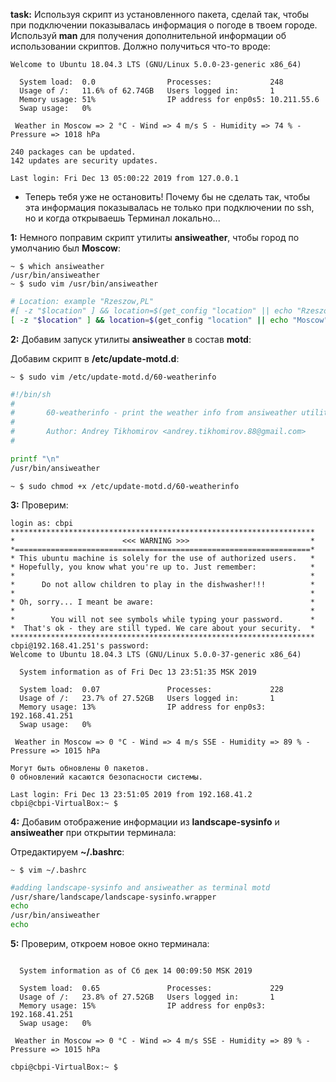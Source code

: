 **task:**
Используя скрипт из установленного пакета, сделай так, чтобы при подключении показывалась информация о погоде в твоем городе. Используй **man** для получения дополнительной информации об использовании скриптов. Должно получиться что-то вроде:

```
Welcome to Ubuntu 18.04.3 LTS (GNU/Linux 5.0.0-23-generic x86_64)

  System load:  0.0                Processes:             248
  Usage of /:   11.6% of 62.74GB   Users logged in:       1
  Memory usage: 51%                IP address for enp0s5: 10.211.55.6
  Swap usage:   0%

 Weather in Moscow => 2 °C - Wind => 4 m/s S - Humidity => 74 % - Pressure => 1018 hPa

240 packages can be updated.
142 updates are security updates.

Last login: Fri Dec 13 05:00:22 2019 from 127.0.0.1
```

- Теперь тебя уже не остановить! Почему бы не сделать так, чтобы эта информация показывалась не только при подключении по ssh, но и когда открываешь Терминал локально...

**1:**
Немного поправим скрипт утилиты **ansiweather**, чтобы город по умолчанию был **Moscow**:

```ShellSession
~ $ which ansiweather 
/usr/bin/ansiweather
~ $ sudo vim /usr/bin/ansiweather
```

```bash
# Location: example "Rzeszow,PL"
#[ -z "$location" ] && location=$(get_config "location" || echo "Rzeszow,PL")
[ -z "$location" ] && location=$(get_config "location" || echo "Moscow")
```

**2:**
Добавим запуск утилиты **ansiweather** в состав **motd**:

Добавим скрипт в **/etc/update-motd.d**:

```ShellSession
~ $ sudo vim /etc/update-motd.d/60-weatherinfo
```

```bash
#!/bin/sh
#
#       60-weatherinfo - print the weather info from ansiweather utility
#
#       Author: Andrey Tikhomirov <andrey.tikhomirov.88@gmail.com>
#

printf "\n"
/usr/bin/ansiweather
```

```ShellSession
~ $ sudo chmod +x /etc/update-motd.d/60-weatherinfo
```

**3:**
Проверим:

```Console
login as: cbpi
********************************************************************
*                        <<< WARNING >>>                           *
*==================================================================*
* This ubuntu machine is solely for the use of authorized users.   *
* Hopefully, you know what you're up to. Just remember:            *
*                                                                  *
*      Do not allow children to play in the dishwasher!!!          *
*                                                                  *
* Oh, sorry... I meant be aware:                                   *
*                                                                  *
*        You will not see symbols while typing your password.      *
*  That's ok - they are still typed. We care about your security.  *
********************************************************************
cbpi@192.168.41.251's password:
Welcome to Ubuntu 18.04.3 LTS (GNU/Linux 5.0.0-37-generic x86_64)

  System information as of Fri Dec 13 23:51:35 MSK 2019

  System load:  0.07               Processes:             228
  Usage of /:   23.7% of 27.52GB   Users logged in:       1
  Memory usage: 13%                IP address for enp0s3: 192.168.41.251
  Swap usage:   0%

 Weather in Moscow => 0 °C - Wind => 4 m/s SSE - Humidity => 89 % - Pressure => 1015 hPa

Могут быть обновлены 0 пакетов.
0 обновлений касаются безопасности системы.

Last login: Fri Dec 13 23:51:05 2019 from 192.168.41.2
cbpi@cbpi-VirtualBox:~ $
```

**4:**
Добавим отображение информации из **landscape-sysinfo** и **ansiweather** при открытии терминала:

Отредактируем **~/.bashrc**:

```ShellSession
~ $ vim ~/.bashrc
```

```bash
#adding landscape-sysinfo and ansiweather as terminal motd
/usr/share/landscape/landscape-sysinfo.wrapper
echo
/usr/bin/ansiweather
echo
```

**5:**
Проверим, откроем новое окно терминала:

```ShellSession

  System information as of Сб дек 14 00:09:50 MSK 2019

  System load:  0.65               Processes:             229
  Usage of /:   23.8% of 27.52GB   Users logged in:       1
  Memory usage: 15%                IP address for enp0s3: 192.168.41.251
  Swap usage:   0%

 Weather in Moscow => 0 °C - Wind => 4 m/s SSE - Humidity => 89 % - Pressure => 1015 hPa 

cbpi@cbpi-VirtualBox:~ $ 
```
